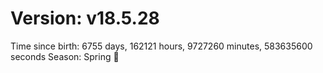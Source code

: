 # Version: v18.5.28
Time since birth: 6755 days, 162121 hours, 9727260 minutes, 583635600 seconds
Season: Spring 🌸
